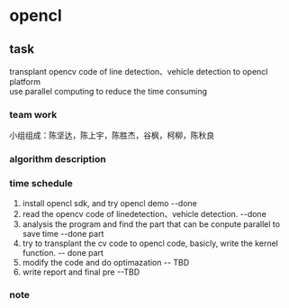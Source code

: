 # opencl 

## task
transplant opencv code of line detection、vehicle detection to opencl platform  
use parallel computing to reduce the time consuming

### team work
小组组成：陈坚达，陈上宇，陈胜杰，谷枫，柯柳，陈秋良  


### algorithm description


### time schedule
1. install opencl sdk, and try opencl demo  --done
2. read the opencv code of linedetection、vehicle detection.  --done
3. analysis the program and find the part that can be conpute parallel to save time --done part 
4. try to transplant the cv code to opencl code, basicly, write the kernel function. -- done part
5. modify the code and do optimazation -- TBD
6. write report and final pre --TBD

### note

